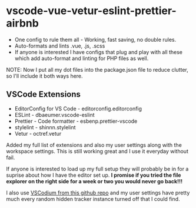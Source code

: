 # vscode-vue-vetur-eslint-prettier-airbnb
* One config to rule them all - Working, fast saving, no double rules.
* Auto-formats and lints .vue, .js, .scss
* If anyone is interested I have configs that plug and play with all these which add auto-format and linting for PHP files as well.

NOTE: Now I put all my dot files into the package.json file to reduce clutter, so I'll include it both ways here.

## VSCode Extensions
* EditorConfig for VS Code - editorconfig.editorconfig
* ESLint - dbaeumer.vscode-eslint
* Prettier - Code formatter - esbenp.prettier-vscode
* stylelint - shinnn.stylelint
* Vetur - octref.vetur

Added my full list of extensions and also my user settings along with the workspace settings.
This is still working great and I use it everyday without fail.

If anyone is interested to load up my full setup they will probably be in for a suprise about how I have the editor set up.
**I promise if you tried the file explorer on the right side for a week or two you would never go back!!!**

I also use [VSCodium from this github repo](https://github.com/VSCodium/vscodium) and my user settings have pretty much every random hidden tracker instance turned off that I could find.
